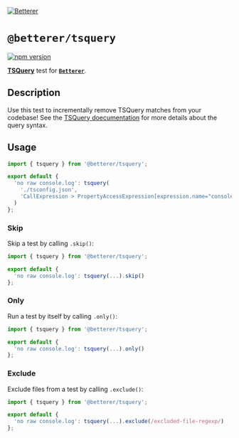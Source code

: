 [![Betterer](https://raw.githubusercontent.com/phenomnomnominal/betterer/master/docs/logo.png)](https://phenomnomnominal.github.io/betterer/)

# `@betterer/tsquery`

[![npm version](https://img.shields.io/npm/v/@betterer/tsquery.svg)](https://www.npmjs.com/package/@betterer/tsquery)

[**TSQuery**](https://github.com/phenomnomnominal/tsquery) test for [**`Betterer`**](https://github.com/phenomnomnominal/betterer).

## Description

Use this test to incrementally remove TSQuery matches from your codebase! See the [TSQuery doecumentation](https://github.com/phenomnomnominal/tsquery) for more details about the query syntax.

## Usage

```typescript
import { tsquery } from '@betterer/tsquery';

export default {
  'no raw console.log': tsquery(
    './tsconfig.json',
    'CallExpression > PropertyAccessExpression[expression.name="console"][name.name="log"]'
  )
};
```

### Skip

Skip a test by calling `.skip()`:

```typescript
import { tsquery } from '@betterer/tsquery';

export default {
  'no raw console.log': tsquery(...).skip()
};
```

### Only

Run a test by itself by calling `.only()`:

```typescript
import { tsquery } from '@betterer/tsquery';

export default {
  'no raw console.log': tsquery(...).only()
};
```

### Exclude

Exclude files from a test by calling `.exclude()`:

```typescript
import { tsquery } from '@betterer/tsquery';

export default {
  'no raw console.log': tsquery(...).exclude(/excluded-file-regexp/)
};
```
